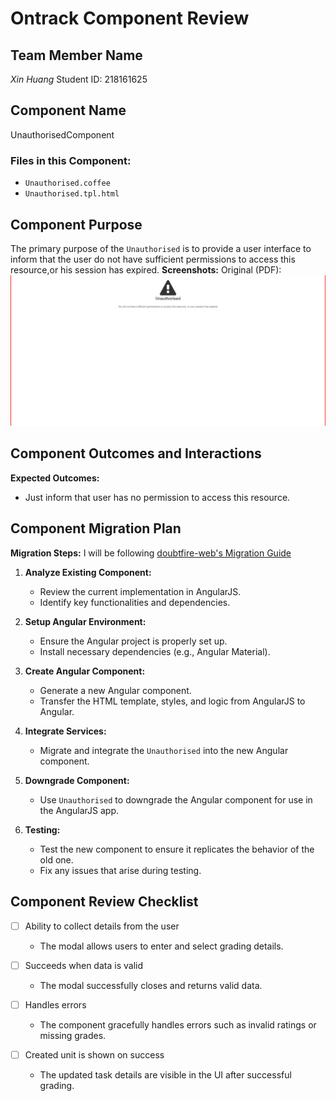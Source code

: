 # Ontrack Component Review

## Team Member Name
*Xin Huang*
Student ID: 218161625

## Component Name
UnauthorisedComponent

### Files in this Component:
- `Unauthorised.coffee`
- `Unauthorised.tpl.html`

## Component Purpose
The primary purpose of the `Unauthorised` is to provide a user interface to inform that the user do not have sufficient permissions to
access this resource,or his session has expired.
**Screenshots:**
Original (PDF): ![Unauthorised](Resources/UnauthorisedComponent.png)

## Component Outcomes and Interactions

**Expected Outcomes:**
- Just inform that user has no permission to access this resource. 



## Component Migration Plan

**Migration Steps:**
I will be following
[doubtfire-web's Migration Guide](https://github.com/thoth-tech/doubtfire-web/blob/e70f4c7cd1395eaab942ee389788f75f92e985c9/MIGRATION-GUIDE.md)

1. **Analyze Existing Component:**
   - Review the current implementation in AngularJS.
   - Identify key functionalities and dependencies.

2. **Setup Angular Environment:**
   - Ensure the Angular project is properly set up.
   - Install necessary dependencies (e.g., Angular Material).

3. **Create Angular Component:**
   - Generate a new Angular component.
   - Transfer the HTML template, styles, and logic from AngularJS to Angular.

4. **Integrate Services:**
   - Migrate and integrate the `Unauthorised` into the new Angular component.

5. **Downgrade Component:**
   - Use `Unauthorised` to downgrade the Angular component for use in the AngularJS app.

6. **Testing:**
   - Test the new component to ensure it replicates the behavior of the old one.
   - Fix any issues that arise during testing.


## Component Review Checklist

- [ ] Ability to collect details from the user
  - The modal allows users to enter and select grading details.

- [ ] Succeeds when data is valid
  - The modal successfully closes and returns valid data.

- [ ] Handles errors
  - The component gracefully handles errors such as invalid ratings or missing grades.

- [ ] Created unit is shown on success
  - The updated task details are visible in the UI after successful grading.